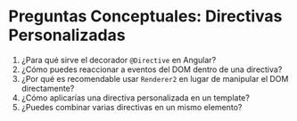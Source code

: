# Preguntas Conceptuales: Directivas Personalizadas

1. ¿Para qué sirve el decorador `@Directive` en Angular?
2. ¿Cómo puedes reaccionar a eventos del DOM dentro de una directiva?
3. ¿Por qué es recomendable usar `Renderer2` en lugar de manipular el DOM directamente?
4. ¿Cómo aplicarías una directiva personalizada en un template?
5. ¿Puedes combinar varias directivas en un mismo elemento?
